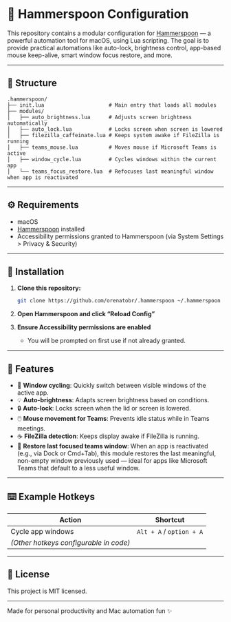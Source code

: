 # 🍎 Hammerspoon Configuration

This repository contains a modular configuration for [Hammerspoon](https://www.hammerspoon.org/) — a powerful automation tool for macOS, using Lua scripting. The goal is to provide practical automations like auto-lock, brightness control, app-based mouse keep-alive, smart window focus restore, and more.

---

## 📁 Structure

```
.hammerspoon/
├── init.lua                     # Main entry that loads all modules
├── modules/
│   ├── auto_brightness.lua      # Adjusts screen brightness automatically
│   ├── auto_lock.lua            # Locks screen when screen is lowered
│   ├── filezilla_caffeinate.lua # Keeps system awake if FileZilla is running
│   ├── teams_mouse.lua          # Moves mouse if Microsoft Teams is active
│   ├── window_cycle.lua         # Cycles windows within the current app
│   └── teams_focus_restore.lua  # Refocuses last meaningful window when app is reactivated
```

---

## ⚙️ Requirements

- macOS
- [Hammerspoon](https://www.hammerspoon.org/) installed
- Accessibility permissions granted to Hammerspoon (via System Settings > Privacy & Security)

---

## 🚀 Installation

1. **Clone this repository:**

   ```bash
   git clone https://github.com/orenatobr/.hammerspoon ~/.hammerspoon
   ```

2. **Open Hammerspoon and click “Reload Config”**

3. **Ensure Accessibility permissions are enabled**  
   - You will be prompted on first use if not already granted.

---

## 🧠 Features

- 🔁 **Window cycling**: Quickly switch between visible windows of the active app.
- 💡 **Auto-brightness**: Adapts screen brightness based on conditions.
- 🔒 **Auto-lock**: Locks screen when the lid or screen is lowered.
- 🖱️ **Mouse movement for Teams**: Prevents idle status while in Teams meetings.
- ☕ **FileZilla detection**: Keeps display awake if FileZilla is running.
- 🧭 **Restore last focused teams window**: When an app is reactivated (e.g., via Dock or Cmd+Tab), this module restores the last meaningful, non-empty window previously used — ideal for apps like Microsoft Teams that default to a less useful window.

---

## ⌨️ Example Hotkeys

| Action                | Shortcut                |
|-----------------------|-------------------------|
| Cycle app windows     | `Alt + A` / `option + A`|
| *(Other hotkeys configurable in code)*          |

---

## 📄 License

This project is MIT licensed.

---

Made for personal productivity and Mac automation fun ✨